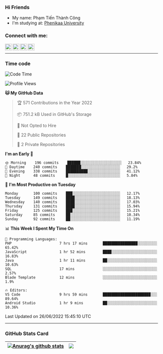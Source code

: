 ### Hi Friends

- My name: Phạm Tiến Thành Công
- I'm studying at: [Phenikaa University]


### Connect with me:
[<img align="left" alt="PhamTienThanhCong | Facebook" width="22px" src="https://upload.wikimedia.org/wikipedia/commons/thumb/1/16/Facebook-icon-1.png/640px-Facebook-icon-1.png" />][facebook]
[<img align="left" alt="PhamTienThanhCong | Zalo" width="22px" src="https://www.anphatpc.com.vn/template/anphat_2020v2/images/icon-zalo.jpg" />][zalo]
[<img align="left" alt="PhamTienThanhCong | LinkedIn" width="22px" src="https://cdn3.iconfinder.com/data/icons/inficons/512/linkedin.png" />][linkedin]
[<img align="left" alt="PhamTienThanhCong | tiktok" width="22px" src="https://cdn.worldvectorlogo.com/logos/tiktok-logo.svg" />][tiktok]

<br />

---

### Time code

<!--START_SECTION:waka-->
![Code Time](http://img.shields.io/badge/Code%20Time-454%20hrs%2050%20mins-blue)

![Profile Views](http://img.shields.io/badge/Profile%20Views-4-blue)

**🐱 My GitHub Data** 

> 🏆 571 Contributions in the Year 2022
 > 
> 📦 751.2 kB Used in GitHub's Storage 
 > 
> 🚫 Not Opted to Hire
 > 
> 📜 22 Public Repositories 
 > 
> 🔑 2 Private Repositories  
 > 
**I'm an Early 🐤** 

```text
🌞 Morning    196 commits    ██████░░░░░░░░░░░░░░░░░░░   23.84% 
🌆 Daytime    240 commits    ███████░░░░░░░░░░░░░░░░░░   29.2% 
🌃 Evening    338 commits    ██████████░░░░░░░░░░░░░░░   41.12% 
🌙 Night      48 commits     █░░░░░░░░░░░░░░░░░░░░░░░░   5.84%

```
📅 **I'm Most Productive on Tuesday** 

```text
Monday       100 commits    ███░░░░░░░░░░░░░░░░░░░░░░   12.17% 
Tuesday      149 commits    ████░░░░░░░░░░░░░░░░░░░░░   18.13% 
Wednesday    140 commits    ████░░░░░░░░░░░░░░░░░░░░░   17.03% 
Thursday     131 commits    ████░░░░░░░░░░░░░░░░░░░░░   15.94% 
Friday       125 commits    ███░░░░░░░░░░░░░░░░░░░░░░   15.21% 
Saturday     85 commits     ██░░░░░░░░░░░░░░░░░░░░░░░   10.34% 
Sunday       92 commits     ██░░░░░░░░░░░░░░░░░░░░░░░   11.19%

```


📊 **This Week I Spent My Time On** 

```text
💬 Programming Languages: 
PHP                      7 hrs 17 mins       ████████████████░░░░░░░░░   65.42% 
JavaScript               1 hr 52 mins        ████░░░░░░░░░░░░░░░░░░░░░   16.83% 
Java                     1 hr 11 mins        ██░░░░░░░░░░░░░░░░░░░░░░░   10.63% 
SQL                      17 mins             ░░░░░░░░░░░░░░░░░░░░░░░░░   2.57% 
Blade Template           12 mins             ░░░░░░░░░░░░░░░░░░░░░░░░░   1.9%

🔥 Editors: 
VS Code                  9 hrs 59 mins       ██████████████████████░░░   89.64% 
Android Studio           1 hr 9 mins         ██░░░░░░░░░░░░░░░░░░░░░░░   10.36%

```


 Last Updated on 26/06/2022 15:45:10 UTC
<!--END_SECTION:waka-->

---

### GitHub Stats Card

| <a href="https://github.com/phamtienthanhcong"><img align="center" src="https://github-readme-stats.vercel.app/api?username=PhamTienThanhCong&show_icons=true&include_all_commits=true&theme=buefy&hide_border=true&theme=ocean_dark" alt="Anurag's github stats" /></a> | <a href="https://github.com/phamtienthanhcong"><img align="center" src="https://github-readme-stats.vercel.app/api/top-langs/?username=PhamTienThanhCong&layout=compact&theme=buefy&hide_border=true&theme=ocean_dark" /></a> |
| ------------- | ------------- |

[Phenikaa University]: https://phenikaa-uni.edu.vn/vi
[facebook]: https://www.facebook.com/phamtienthanhcong
[linkedin]: https://linkedin.com/in/phamtienthanhcong
[zalo]: https://zalo.me/0396396332
[tiktok]: https://www.tiktok.com/@phamtienthanhcong
[web]: https://github.com/PhamTienThanhCong/web_dev
[min project]: https://github.com/PhamTienThanhCong/Project-Of-Web
[c and cpp]: https://github.com/PhamTienThanhCong/Code_C_and_Cpro
[python]: https://github.com/PhamTienThanhCong/Python_beginer

